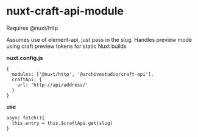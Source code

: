 # nuxt-craft-api-module

Requires @nuxt/http

Assumes use of element-api, just pass in the slug. Handles preview mode using craft preview tokens for static Nuxt builds

**nuxt.config.js**

    {
      modules: ['@nuxt/http', '@archivestudio/craft-api'],
      craftApi: {
        url: 'http://api/address/'
      }
    }

**use**

    async fetch(){
      this.entry = this.$craftApi.get(slug)
    }
